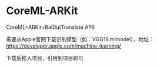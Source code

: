 # CoreML-ARKit

CoreML+ARKit+BaiDu(Translate API)

需要从Apple官网下载识别模型（如：VGG16.mlmodel），地址：
https://developer.apple.com/machine-learning/

下载后拖入项目，引用到项目即可
